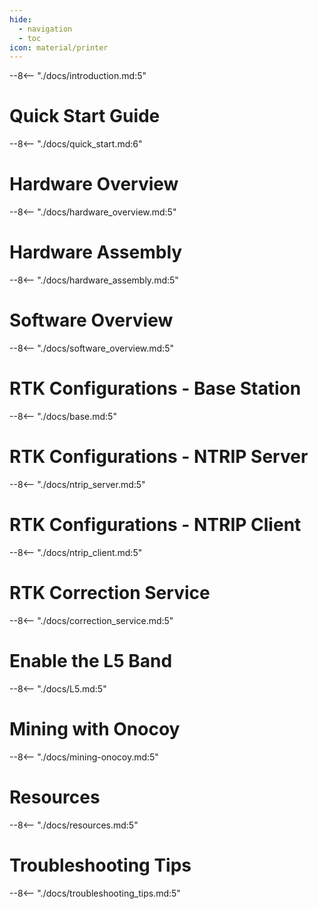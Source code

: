 ```yaml
---
hide:
  - navigation
  - toc
icon: material/printer
---
```


--8<-- "./docs/introduction.md:5"

# Quick Start Guide
--8<-- "./docs/quick_start.md:6"

# Hardware Overview
--8<-- "./docs/hardware_overview.md:5"

# Hardware Assembly
--8<-- "./docs/hardware_assembly.md:5"

# Software Overview
--8<-- "./docs/software_overview.md:5"

# RTK Configurations - Base Station
--8<-- "./docs/base.md:5"

# RTK Configurations - NTRIP Server
--8<-- "./docs/ntrip_server.md:5"

# RTK Configurations - NTRIP Client
--8<-- "./docs/ntrip_client.md:5"

# RTK Correction Service
--8<-- "./docs/correction_service.md:5"

# Enable the L5 Band
--8<-- "./docs/L5.md:5"

# Mining with Onocoy
--8<-- "./docs/mining-onocoy.md:5"

# Resources
--8<-- "./docs/resources.md:5"

# Troubleshooting Tips
--8<-- "./docs/troubleshooting_tips.md:5"
